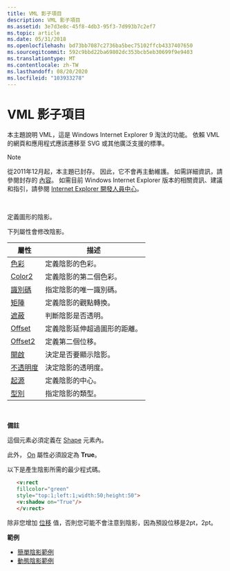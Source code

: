 ```yaml
---
title: VML 影子項目
description: VML 影子項目
ms.assetid: 3e7d3e8c-45f8-4db3-95f3-7d993b7c2ef7
ms.topic: article
ms.date: 05/31/2018
ms.openlocfilehash: bd73bb7087c2736ba5bec75102ffcb4337407650
ms.sourcegitcommit: 592c9bbd22ba69802dc353bcb5eb30699f9e9403
ms.translationtype: MT
ms.contentlocale: zh-TW
ms.lasthandoff: 08/20/2020
ms.locfileid: "103933278"
---
```

# <a name="vml-shadow-element"></a>VML 影子項目

本主題說明 VML，這是 Windows Internet Explorer 9 淘汰的功能。 依賴 VML 的網頁和應用程式應該遷移至 SVG 或其他廣泛支援的標準。

> [!Note]  
> 從2011年12月起，本主題已封存。 因此，它不會再主動維護。 如需詳細資訊，請參閱封存的 [內容](/previous-versions/windows/internet-explorer/ie-developer/)。 如需目前 Windows Internet Explorer 版本的相關資訊、建議和指引，請參閱 [Internet Explorer 開發人員中心](https://msdn.microsoft.com/ie/)。

 

定義圖形的陰影。

下列屬性會修改陰影。



| 屬性                                          | 描述                                        |
|----------------------------------------------------|----------------------------------------------------|
| [色彩](color-attribute--shadow--vml.md)          | 定義陰影的色彩。                     |
| [Color2](color2-attribute--shadow--vml.md)        | 定義陰影的第二個色彩。              |
| [識別碼](id-attribute--shadow--vml.md)                | 指定陰影的唯一識別碼。       |
| [矩陣](matrix-attribute--shadow--vml.md)        | 定義陰影的觀點轉換。     |
| [遮蔽](msdn-online-vml-obscured-attribute.md) | 判斷陰影是否透明。      |
| [Offset](offset-attribute--shadow--vml.md)        | 定義陰影延伸超過圖形的距離。 |
| [Offset2](msdn-online-vml-offset2-attribute.md)   | 定義第二個位移。                           |
| [開啟](on-attribute--shadow--vml.md)                | 決定是否要顯示陰影。          |
| [不透明度](opacity-attribute--shadow--vml.md)      | 決定陰影的透明度。           |
| [起源](origin-attribute--shadow--vml.md)        | 定義陰影的中心。                  |
| [型別](type-attribute--shadow--vml.md)            | 指定陰影的類型。                      |



 

**備註**

這個元素必須定義在 [Shape](shape-element--vml.md) 元素內。

此外， [On](on-attribute--shadow--vml.md) 屬性必須設定為 **True**。

以下是產生陰影所需的最少程式碼。


```HTML
   <v:rect
   fillcolor="green"
   style="top:1;left:1;width:50;height:50">
   <v:shadow on="True"/>
   </v:rect>
```



除非您增加 [位移](offset-attribute--shadow--vml.md) 值，否則您可能不會注意到陰影，因為預設位移是2pt，2pt。

**範例**

-   [簡單陰影範例](https://samples.msdn.microsoft.com/workshop/samples/vml/shape/shadow/t_shadow.md)
-   [動態陰影範例](https://samples.msdn.microsoft.com/workshop/samples/vml/shape/shadow/x_shadow.md)

 

 
